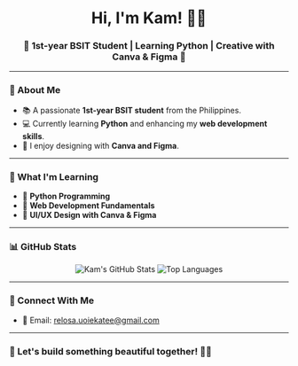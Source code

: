<h1 align="center">Hi, I'm Kam! 🌷✨</h1>  
<h3 align="center">🌸 1st-year BSIT Student | Learning Python | Creative with Canva & Figma 💖</h3>  

---

### 🌼 About Me  
- 📚 A passionate **1st-year BSIT student** from the Philippines.  
- 💻 Currently learning **Python** and enhancing my **web development skills**.  
- 🎨 I enjoy designing with **Canva and Figma**.    

---

### 🌺 What I'm Learning  
- 🌟 **Python Programming**  
- 🌟 **Web Development Fundamentals**  
- 🌟 **UI/UX Design with Canva & Figma**  

---

### 📊 GitHub Stats  
<div align="center">
  <img src="https://github-readme-stats.vercel.app/api?username=kam&show_icons=true&theme=rose_pine" alt="Kam's GitHub Stats" />
  <img src="https://github-readme-stats.vercel.app/api/top-langs/?username=kam&layout=compact&theme=rose_pine" alt="Top Languages" />
</div>

---

### 💌 Connect With Me  
- 📧 Email: relosa.uoiekatee@gmail.com 

---

### 🎀 Let's build something beautiful together! 🌷💖  
